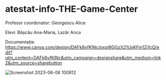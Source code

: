 # atestat-info-THE-Game-Center

Profesor coordonator: Georgescu Alice

Elevi: Bășcău Ana-Maria, Lazăr Anca

Documentație: https://www.canva.com/design/DAFk8vfKlNc/pxpl8GGzX21UsKFm1Zj1cQ/edit?utm_content=DAFk8vfKlNc&utm_campaign=designshare&utm_medium=link2&utm_source=sharebutton


![Screenshot 2023-06-06 100812](https://github.com/anabascau/atestat-info-THE-Game-Center/assets/62149840/7a868309-98fc-46f5-aed9-965a642f070a)
